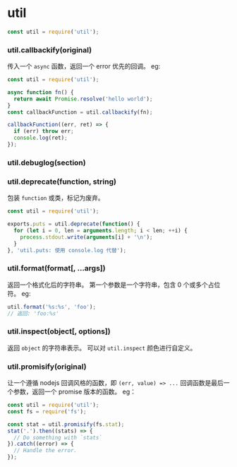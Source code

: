 # util

```js
const util = require('util');
```

### util.callbackify(original)
传入一个 `async` 函数，返回一个 error 优先的回调。
eg:
```js
const util = require('util');

async function fn() {
  return await Promise.resolve('hello world');
}
const callbackFunction = util.callbackify(fn);

callbackFunction((err, ret) => {
  if (err) throw err;
  console.log(ret);
});
```

### util.debuglog(section)

### util.deprecate(function, string)
包装 `function` 或类，标记为废弃。
```js
const util = require('util');

exports.puts = util.deprecate(function() {
  for (let i = 0, len = arguments.length; i < len; ++i) {
    process.stdout.write(arguments[i] + '\n');
  }
}, 'util.puts: 使用 console.log 代替');
```

### util.format(format[, ...args])
返回一个格式化后的字符串。
第一个参数是一个字符串，包含 0 个或多个占位符。
eg:
```js
util.format('%s:%s', 'foo');
// 返回: 'foo:%s'
```

### util.inspect(object[, options])
返回 `object` 的字符串表示。
可以对 `util.inspect` 颜色进行自定义。

### util.promisify(original)
让一个遵循 nodejs 回调风格的函数，即 `(err, value) => ...` 回调函数是最后一个参数，返回一个 promise 版本的函数。
eg：
```js
const util = require('util');
const fs = require('fs');

const stat = util.promisify(fs.stat);
stat('.').then((stats) => {
  // Do something with `stats`
}).catch((error) => {
  // Handle the error.
});
```

